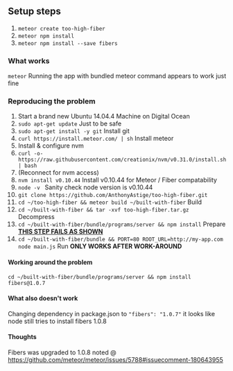 ## Setup steps

1. `meteor create too-high-fiber`
1. `meteor npm install`
1. `meteor npm install --save fibers`

### What works

`meteor` Running the app with bundled meteor command appears to work just fine

### Reproducing the problem

1. Start a brand new Ubuntu 14.04.4 Machine on Digital Ocean
1. `sudo apt-get update` Just to be safe
1. `sudo apt-get install -y git` Install git
1. `curl https://install.meteor.com/ | sh` Install meteor
1. Install & configure nvm
 1. `curl -o- https://raw.githubusercontent.com/creationix/nvm/v0.31.0/install.sh | bash`
 1. (Reconnect for nvm access)
 1. `nvm install v0.10.44` Install v0.10.44 for Meteor / Fiber compatability
 1. `node -v ` Sanity check node version is v0.10.44
1. `git clone https://github.com/AnthonyAstige/too-high-fiber.git`
1. `cd ~/too-high-fiber && meteor build ~/built-with-fiber` Build
1. `cd ~/built-with-fiber && tar -xvf too-high-fiber.tar.gz` Decompress
1. `cd ~/built-with-fiber/bundle/programs/server && npm install` Prepare **[THIS STEP FAILS AS SHOWN](https://raw.githubusercontent.com/AnthonyAstige/too-high-fiber/master/fiber-fail.png)**
1. `cd ~/built-with-fiber/bundle && PORT=80 ROOT_URL=http://my-app.com node main.js` Run **ONLY WORKS AFTER WORK-AROUND**

#### Working around the problem

`cd ~/built-with-fiber/bundle/programs/server && npm install fibers@1.0.7`

#### What also doesn't work

Changing dependency in package.json to `"fibers": "1.0.7"` it looks like node still tries to install fibers 1.0.8

#### Thoughts

Fibers was upgraded to 1.0.8 noted @ https://github.com/meteor/meteor/issues/5788#issuecomment-180643955
